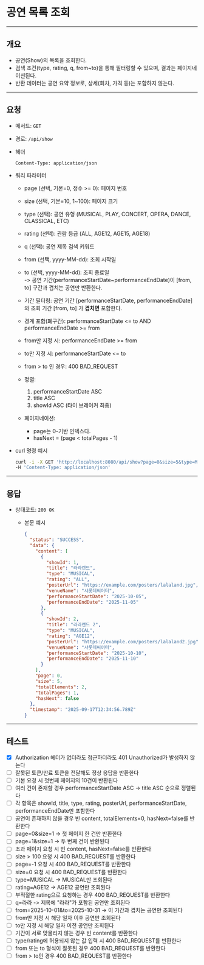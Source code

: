 # 공연 목록 조회

---

## 개요

- 공연(Show)의 목록을 조회한다.
- 검색 조건(type, rating, q, from~to)을 통해 필터링할 수 있으며, 결과는 페이지네이션된다.
- 반환 데이터는 공연 요약 정보로, 상세(회차, 가격 등)는 포함하지 않는다.

---

## 요청

- 메서드: `GET`
- 경로: `/api/show`
- 헤더

    ```
    Content-Type: application/json
    ```

- 쿼리 파라미터
    - page (선택, 기본=0, 정수 >= 0): 페이지 번호
    - size (선택, 기본=10, 1~100): 페이지 크기
    - type (선택): 공연 유형 (MUSICAL, PLAY, CONCERT, OPERA, DANCE, CLASSICAL, ETC)
    - rating (선택): 관람 등급 (ALL, AGE12, AGE15, AGE18)
    - q (선택): 공연 제목 검색 키워드
    - from (선택, yyyy-MM-dd): 조회 시작일
    - to (선택, yyyy-MM-dd): 조회 종료일  
      -> 공연 기간(performanceStartDate~performanceEndDate)이 [from, to] 구간과 겹치는 공연만 반환한다.
    - 기간 필터링: 공연 기간 [performanceStartDate, performanceEndDate] 와 조회 기간 [from, to] 가 **겹치면** 포함한다.
    - 경계 포함(폐구간): performanceStartDate <= to AND performanceEndDate >= from
    - from만 지정 시: performanceEndDate >= from
    - to만 지정 시: performanceStartDate <= to
    - from > to 인 경우: 400 BAD_REQUEST

    - 정렬:
        1) performanceStartDate ASC
        2) title ASC
        3) showId ASC (타이 브레이커 최종)

    - 페이지네이션:
        - page는 0-기반 인덱스다.
        - hasNext = (page < totalPages - 1)

- curl 명령 예시

    ```bash
    curl -i -X GET 'http://localhost:8080/api/show?page=0&size=5&type=MUSICAL&from=2025-10-01&to=2025-10-31&q=라라' \
    -H 'Content-Type: application/json'
    ```

---

## 응답

- 상태코드: `200 OK`
    - 본문 예시

        ```json
        {
          "status": "SUCCESS",
          "data": {
            "content": [
              {
                "showId": 1,
                "title": "라라랜드",
                "type": "MUSICAL",
                "rating": "ALL",
                "posterUrl": "https://example.com/posters/lalaland.jpg",
                "venueName": "샤롯데씨어터",
                "performanceStartDate": "2025-10-05",
                "performanceEndDate": "2025-11-05"
              },
              {
                "showId": 2,
                "title": "라라랜드 2",
                "type": "MUSICAL",
                "rating": "AGE12",
                "posterUrl": "https://example.com/posters/lalaland2.jpg",
                "venueName": "샤롯데씨어터",
                "performanceStartDate": "2025-10-10",
                "performanceEndDate": "2025-11-10"
              }
            ],
            "page": 0,
            "size": 5,
            "totalElements": 2,
            "totalPages": 1,
            "hasNext": false
          },
          "timestamp": "2025-09-17T12:34:56.789Z"
      }
  
      ```

---

## 테스트

- [x] Authorization 헤더가 없더라도 접근하더라도 401 Unauthorized가 발생하지 않는다
- [ ] 잘못된 토큰/만료 토큰을 전달해도 정상 응답을 반환한다
- [ ] 기본 요청 시 첫번째 페이지의 10건이 반환된다
- [ ] 여러 건이 존재할 경우 performanceStartDate ASC -> title ASC 순으로 정렬된다
- [ ] 각 항목은 showId, title, type, rating, posterUrl, performanceStartDate, performanceEndDate만 포함한다
- [ ] 공연이 존재하지 않을 경우 빈 content, totalElements=0, hasNext=false를 반환한다
- [ ] page=0&size=1 -> 첫 페이지 한 건만 반환한다
- [ ] page=1&size=1 -> 두 번째 건이 반환된다
- [ ] 초과 페이지 요청 시 빈 content, hasNext=false를 반환한다
- [ ] size > 100 요청 시 400 BAD_REQUEST를 반환한다
- [ ] page=-1 요청 시 400 BAD_REQUEST를 반환한다
- [ ] size=0 요청 시 400 BAD_REQUEST를 반환한다
- [ ] type=MUSICAL -> MUSICAL만 조회된다
- [ ] rating=AGE12 -> AGE12 공연만 조회된다
- [ ] 부적절한 rating으로 요청하는 경우 400 BAD_REQUEST를 반환한다
- [ ] q=라라 -> 제목에 "라라"가 포함된 공연만 조회된다
- [ ] from=2025-10-01&to=2025-10-31 -> 이 기간과 겹치는 공연만 조회된다
- [ ] from만 지정 시 해당 일자 이후 공연만 조회된다
- [ ] to만 지정 시 해당 일자 이전 공연만 조회된다
- [ ] 기간이 서로 맞물리지 않는 경우 빈 content를 반환한다
- [ ] type/rating에 허용되지 않는 값 입력 시 400 BAD_REQUEST를 반환한다
- [ ] from 또는 to 형식이 잘못된 경우 400 BAD_REQUEST를 반환한다
- [ ] from > to인 경우 400 BAD_REQUEST를 반환한다
